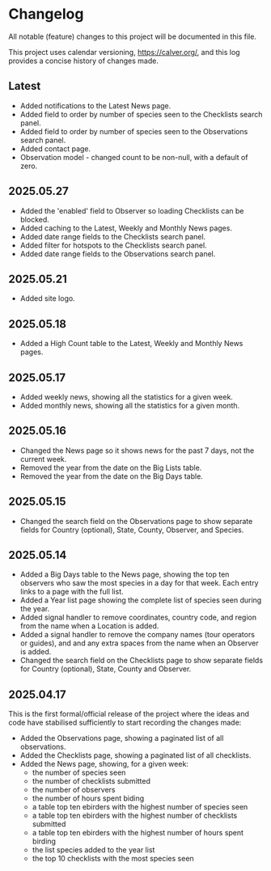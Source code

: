 # Changelog

All notable (feature) changes to this project will be documented in this file.

This project uses calendar versioning, https://calver.org/, and this log provides
a concise history of changes made.

## Latest
- Added notifications to the Latest News page.
- Added field to order by number of species seen to the Checklists search panel.
- Added field to order by number of species seen to the Observations search panel.
- Added contact page.
- Observation model - changed count to be non-null, with a default of zero.

## 2025.05.27
- Added the 'enabled' field to Observer so loading Checklists can be blocked.
- Added caching to the Latest, Weekly and Monthly News pages.
- Added date range fields to the Checklists search panel.
- Added filter for hotspots to the Checklists search panel.
- Added date range fields to the Observations search panel.

## 2025.05.21
- Added site logo.

## 2025.05.18
- Added a High Count table to the Latest, Weekly and Monthly News pages.

## 2025.05.17
- Added weekly news, showing all the statistics for a given week.
- Added monthly news, showing all the statistics for a given month.

## 2025.05.16
- Changed the News page so it shows news for the past 7 days, not the current week.
- Removed the year from the date on the Big Lists table.
- Removed the year from the date on the Big Days table.

## 2025.05.15
- Changed the search field on the Observations page to show separate fields for 
  Country (optional), State, County, Observer, and Species.

## 2025.05.14
- Added a Big Days table to the News page, showing the top ten observers who saw the most
  species in a day for that week. Each entry links to a page with the full list.
- Added a Year list page showing the complete list of species seen during the year.
- Added signal handler to remove coordinates, country code, and region from the 
  name when a Location is added.
- Added a signal handler to remove the company names (tour operators or guides), and 
  and any extra spaces from the name when an Observer is added.
- Changed the search field on the Checklists page to show separate fields for 
  Country (optional), State, County and Observer.

## 2025.04.17
This is the first formal/official release of the project where the ideas and code 
have stabilised sufficiently to start recording the changes made:
- Added the Observations page, showing a paginated list of all observations.
- Added the Checklists page, showing a paginated list of all checklists.
- Added the News page, showing, for a given week:
  - the number of species seen
  - the number of checklists submitted
  - the number of observers
  - the number of hours spent biding
  - a table top ten ebirders with the highest number of species seen
  - a table top ten ebirders with the highest number of checklists submitted
  - a table top ten ebirders with the highest number of hours spent birding
  - the list species added to the year list 
  - the top 10 checklists with the most species seen
